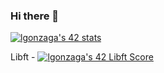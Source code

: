 ### Hi there 👋

<!--
**LluisGonzaga21/LluisGonzaga21** is a ✨ _special_ ✨ repository because its `README.md` (this file) appears on your GitHub profile.

Here are some ideas to get you started:

- 🔭 I’m currently working on ...
- 🌱 I’m currently learning ...
- 👯 I’m looking to collaborate on ...
- 🤔 I’m looking for help with ...
- 💬 Ask me about ...
- 📫 How to reach me: ...
- 😄 Pronouns: ...
- ⚡ Fun fact: ...
-->

[![lgonzaga's 42 stats](https://badge42.vercel.app/api/v2/cldhj2uth00630flfiyhg74a5/stats?cursusId=21&coalitionId=216)](https://github.com/JaeSeoKim/badge42)

Libft - [![lgonzaga's 42 Libft Score](https://badge42.vercel.app/api/v2/cldhj2uth00630flfiyhg74a5/project/2898440)](https://github.com/JaeSeoKim/badge42)
